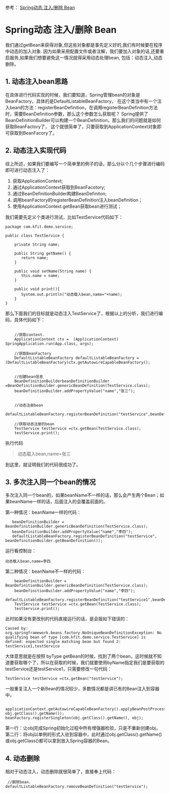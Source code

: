 参考： [Spring动态 注入/删除 Bean](https://blog.csdn.net/m0_37556444/article/details/84876063)

# Spring动态 注入/删除 Bean

我们通过getBean来获得对象,但这些对象都是事先定义好的,我们有时候要在程序中动态的加入对象.
因为如果采用配置文件或者注解，我们要加入对象的话,还要重启服务,如果我们想要避免这一情况就得采用动态处理bean,
包括：动态注入,动态删除。

## 1. 动态注入bean思路

在具体进行代码实现的时候，我们要知道，Spring管理bean的对象是BeanFactory，具体的是DefaultListableBeanFactory，
在这个类当中有一个注入bean的方法：registerBeanDefinition，在调用registerBeanDefinition方法时，需要BeanDefinition参数，那么这个参数怎么获取呢？
Spring提供了BeanDefinitionBuilder可以构建一个BeanDefinition，那么我们的问题就是如何获取BeanFactory了，
这个就很简单了，只要获取到ApplicationContext对象即可获取到BeanFacory了。

## 2. 动态注入实现代码

综上所述，如果我们要编写一个简单里的例子的话，那么分以个几个步骤进行编码即可进行动态注入了：

1. 获取ApplicationContext;
2. 通过ApplicationContext获取到BeanFacotory;
3. 通过BeanDefinitionBuilder构建BeanDefiniton;
4. 调用beanFactory的registerBeanDefinition注入beanDefinition；
5. 使用ApplicationContext.getBean获取bean进行测试；

我们需要先定义个类进行测试，比如TestService代码如下：

```aidl
package com.kfit.demo.service;

public class TestService {

    private String name;

    public String getName() {
       return name;
    }

    public void setName(String name) {
       this.name = name;
    }

    public void print(){
       System.out.println("动态载入bean,name="+name);
    }
}

```

那么下面我们的目标就是动态注入TestService了，根据以上的分析，我们进行编码，具体代码如下：

```aidl

    //获取context. 
    ApplicationContext ctx =  (ApplicationContext) SpringApplication.run(App.class, args);
    
    //获取BeanFactory
    DefaultListableBeanFactory defaultListableBeanFactory = (DefaultListableBeanFactory)ctx.getAutowireCapableBeanFactory();
    
       
    //创建bean信息
    BeanDefinitionBuilderbeanDefinitionBuilder =BeanDefinitionBuilder.genericBeanDefinition(TestService.class);
    beanDefinitionBuilder.addPropertyValue("name","张三");
    
      
    //动态注册bean
    defaultListableBeanFactory.registerBeanDefinition("testService",beanDefinitionBuilder.getBeanDefinition());
    
    //获取动态注册的bean
    TestService testService =ctx.getBean(TestService.class);
    testService.print();

```
执行代码

> 动态载入bean,name=张三

到这里，就证明我们的代码很成功了。

## 3. 多次注入同一个bean的情况

多次注入同一个bean的，如果beanName不一样的话，那么会产生两个Bean；如果beanName一样的话，后面注入的会覆盖前面的。

第一种情况：beanName一样的代码：

```aidl
   beanDefinitionBuilder = BeanDefinitionBuilder.genericBeanDefinition(TestService.class);
   beanDefinitionBuilder.addPropertyValue("name","李四");
   defaultListableBeanFactory.registerBeanDefinition("testService", beanDefinitionBuilder.getBeanDefinition());
```
运行看控制台：

```aidl
动态载入bean,name=李四
```

第二种情况：beanName不一样的代码：

```aidl
    beanDefinitionBuilder = BeanDefinitionBuilder.genericBeanDefinition(TestService.class);
    beanDefinitionBuilder.addPropertyValue("name","李四");
    defaultListableBeanFactory.registerBeanDefinition("testService1",beanDefinitionBuilder.getBeanDefinition());
    TestService testService =ctx.getBean(TestService.class);
    testService.print();
```


此时如果没有更改别的代码直接运行的话，是会报如下错误的：

```aidl
Caused by: org.springframework.beans.factory.NoUniqueBeanDefinitionException: No qualifying bean of type [com.kfit.demo.service.TestService] is defined: expected single matching bean but found 2: testService1,testService

```

大体意思就是在按照 byType getBean的时候，找到了两个bean，这时候就不知道要获取哪个了，所以在获取的时候，我们就要使用byName指定我们是要获取的testService还是testService1，只需要修改一句代码：

```aidl
TestService testService =ctx.getBean("testService");
```

一般重复注入一个新Bean的情况较少，多数情况都是讲已有的Bean注入到容器中，

```aidl

applicationContext.getAutowireCapableBeanFactory().applyBeanPostProcessorsAfterInitialization(obj, obj.getClass().getName());
beanFactory.registerSingleton(obj.getClass().getName(), obj);

```

第一行：让obj完成Spring初始化过程中所有增强器检验，只是不重新创建obj，
第二行：将obj以单例的形式入驻到容器中，此时通过obj.getClass().getName()或obj.getClass()都可以拿到放入Spring容器的Bean。


## 4. 动态删除

相对于动态注入，动态删除就很简单了，直接奉上代码：

```aidl
 //删除bean.
defaultListableBeanFactory.removeBeanDefinition("testService");
```


